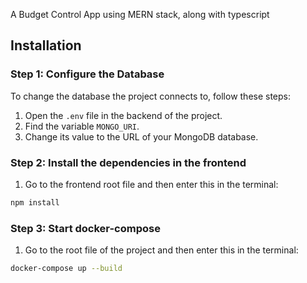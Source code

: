 A Budget Control App using MERN stack, along with typescript

## Installation

### Step 1: Configure the Database

To change the database the project connects to, follow these steps:

1. Open the `.env` file in the backend of the project.
2. Find the variable `MONGO_URI`.
3. Change its value to the URL of your MongoDB database.

### Step 2: Install the dependencies in the frontend
1. Go to the frontend root file and then enter this in the terminal:

```bash
npm install
```
### Step 3: Start docker-compose
1. Go to the root file of the project and then enter this in the terminal:

```bash
docker-compose up --build
```
